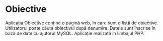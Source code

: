 # Obiective

Aplicația Obiective conține o pagină web, în care sunt o listă de obiective. Utilizatorul poate căuta obiectivul după denumire.
Datele sunt înscrise în bază de date cu ajutorul MySQL.
Aplicație realizată în limbajul PHP.